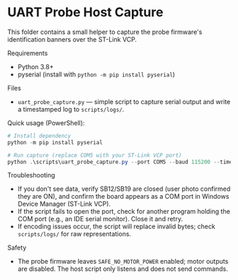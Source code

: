 # UART Probe Host Capture

This folder contains a small helper to capture the probe firmware's identification banners over the ST-Link VCP.

Requirements

- Python 3.8+
- pyserial (install with `python -m pip install pyserial`)

Files

- `uart_probe_capture.py` — simple script to capture serial output and write a timestamped log to `scripts/logs/`.

Quick usage (PowerShell):

```powershell
# Install dependency
python -m pip install pyserial

# Run capture (replace COM5 with your ST-Link VCP port)
python .\scripts\uart_probe_capture.py --port COM5 --baud 115200 --timeout 10
```

Troubleshooting

- If you don't see data, verify SB12/SB19 are closed (user photo confirmed they are ON), and confirm the board appears as a COM port in Windows Device Manager (ST-Link VCP).
- If the script fails to open the port, check for another program holding the COM port (e.g., an IDE serial monitor). Close it and retry.
- If encoding issues occur, the script will replace invalid bytes; check `scripts/logs/` for raw representations.

Safety

- The probe firmware leaves `SAFE_NO_MOTOR_POWER` enabled; motor outputs are disabled. The host script only listens and does not send commands.
